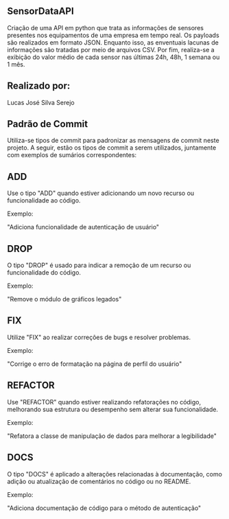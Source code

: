 ## SensorDataAPI
Criação de uma API em python que trata as informações de sensores presentes nos equipamentos de uma empresa em tempo real. Os payloads são realizados em formato JSON. Enquanto isso, as enventuais lacunas de informações são tratadas por meio de arquivos CSV. Por fim, realiza-se a exibição do valor médio de cada sensor nas últimas 24h, 48h, 1 semana ou 1 mês.

## Realizado por:
Lucas José Silva Serejo

## Padrão de Commit
Utiliza-se tipos de commit para padronizar as mensagens de commit neste projeto. A seguir, estão os tipos de commit a serem utilizados, juntamente com exemplos de sumários correspondentes:

## ADD
Use o tipo "ADD" quando estiver adicionando um novo recurso ou funcionalidade ao código.

Exemplo:

"Adiciona funcionalidade de autenticação de usuário"

## DROP
O tipo "DROP" é usado para indicar a remoção de um recurso ou funcionalidade do código.

Exemplo:

"Remove o módulo de gráficos legados"

## FIX
Utilize "FIX" ao realizar correções de bugs e resolver problemas.

Exemplo:

"Corrige o erro de formatação na página de perfil do usuário"

## REFACTOR
Use "REFACTOR" quando estiver realizando refatorações no código, melhorando sua estrutura ou desempenho sem alterar sua funcionalidade.

Exemplo:

"Refatora a classe de manipulação de dados para melhorar a legibilidade"

## DOCS
O tipo "DOCS" é aplicado a alterações relacionadas à documentação, como adição ou atualização de comentários no código ou no README.

Exemplo:

"Adiciona documentação de código para o método de autenticação"